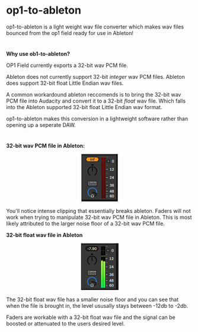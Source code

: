 # op1-to-ableton
op1-to-ableton is a light weight wav file converter which makes wav files bounced from the op1 field ready for use in Ableton!

#
**Why use ob1-to-ableton?**

OP1 Field currently exports a 32-bit wav PCM file.

Ableton does not currently support 32-bit *integer* wav PCM files. Ableton does support 32-bit float Little Endian wav files.

A common workardound ableton reccomends is to bring the 32-bit wav PCM file into Audacity and convert it to a 32-bit *float* wav file. Which falls into the Ableton supported 32-bit float Little Endian wav format. 

op1-to-ableton makes this conversion in a lightweight software rather than opening up a seperate DAW.
#


**32-bit wav PCM file in Ableton:**

<p align="center">
  <img src="https://github.com/PhoenixTagal/op1-to-ableton/blob/main/test/unsupported_file_master.png"/>
</p>

You'll notice intense clipping that essentially breaks ableton. Faders will not work when trying to manipulate 32-bit wav PCM file in Ableton. 
This is most likely attributed to the larger noise floor of a 32-bit wav PCM file. 


**32-bit float wav file in Ableton**
<p align="center">
  <img src="https://github.com/PhoenixTagal/op1-to-ableton/blob/main/test/supported_file_master.png"/>
</p>


The 32-bit float wav file has a smaller noise floor and you can see that when the file is brought in, the level ususally stays between -12db to -2db. 

Faders are workable with a 32-bit float wav file and the signal can be boosted or attenuated to the users desired level. 
#
